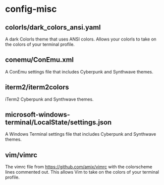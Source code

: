 # config-misc
## colorls/dark_colors_ansi.yaml
A dark Colorls theme that uses ANSI colors. Allows your colorls to take on the colors of your terminal profile.
## conemu/ConEmu.xml
A ConEmu settings file that includes Cyberpunk and Synthwave themes.
## iterm2/iterm2colors
iTerm2 Cyberpunk and Synthwave themes.
## microsoft-windows-terminal/LocalState/settings.json
A Windows Terminal settings file that includes Cyberpunk and Synthwave themes.
## vim/vimrc
The vimrc file from https://github.com/amix/vimrc with the colorscheme lines commented out. This allows Vim to take on the colors of your terminal profile.
